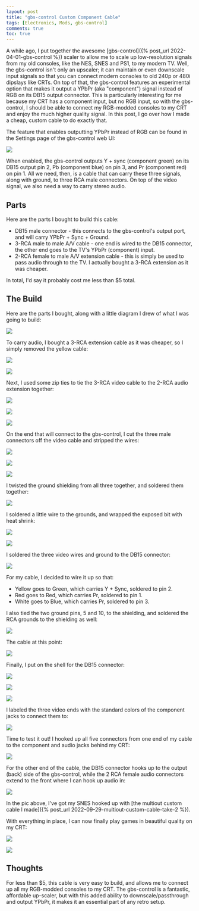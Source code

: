 ```yaml
---
layout: post
title: "gbs-control Custom Component Cable"
tags: [Electronics, Mods, gbs-control]
comments: true
toc: true
---
```


A while ago, I put together the awesome [gbs-control]({% post_url 2022-04-01-gbs-control %}) scaler to allow me to scale up low-resolution signals from my old consoles, like the NES, SNES and PS1, to my modern TV. Well, the gbs-control isn't only an upscaler; it can maintain or even downscale input signals so that you can connect modern consoles to old 240p or 480i dipslays like CRTs. On top of that, the gbs-control features an experimental option that makes it output a YPbPr (aka "component") signal instead of RGB on its DB15 output connector. This is particularly interesting for me because my CRT has a component input, but no RGB input, so with the gbs-control, I should be able to connect my RGB-modded consoles to my CRT and enjoy the much higher quality signal. In this post, I go over how I made a cheap, custom cable to do exactly that.

The feature that enables outputting YPbPr instead of RGB can be found in the Settings page of the gbs-control web UI:

![](/assets/images/gbs-control-db15-to-ypbpr-cable/IMG_8877.jpg)

When enabled, the gbs-control outputs Y + sync (component green) on its DB15 output pin 2, Pb (component blue) on pin 3, and Pr (component red) on pin 1. All we need, then, is a cable that can carry these three signals, along with ground, to three RCA male connectors. On top of the video signal, we also need a way to carry stereo audio.

## Parts

Here are the parts I bought to build this cable:

* DB15 male connector - this connects to the gbs-control's output port, and will carry YPbPr + Sync + Ground.
* 3-RCA male to male A/V cable - one end is wired to the DB15 connector, the other end goes to the TV's YPbPr (component) input.
* 2-RCA female to male A/V extension cable - this is simply be used to pass audio through to the TV. I actually bought a 3-RCA extension as it was cheaper.

In total, I'd say it probably cost me less than $5 total.

## The Build

Here are the parts I bought, along with a little diagram I drew of what I was going to build:

![](/assets/images/gbs-control-db15-to-ypbpr-cable/IMG_8571.jpg)

To carry audio, I bought a 3-RCA extension cable as it was cheaper, so I simply removed the yellow cable:

![](/assets/images/gbs-control-db15-to-ypbpr-cable/IMG_8572.jpg)

![](/assets/images/gbs-control-db15-to-ypbpr-cable/IMG_8573.jpg)

Next, I used some zip ties to tie the 3-RCA video cable to the 2-RCA audio extension together:

![](/assets/images/gbs-control-db15-to-ypbpr-cable/IMG_8578.jpg)

![](/assets/images/gbs-control-db15-to-ypbpr-cable/IMG_8579.jpg)

![](/assets/images/gbs-control-db15-to-ypbpr-cable/IMG_8582.jpg)

On the end that will connect to the gbs-control, I cut the three male connectors off the video cable and stripped the wires:

![](/assets/images/gbs-control-db15-to-ypbpr-cable/IMG_8583.jpg)

![](/assets/images/gbs-control-db15-to-ypbpr-cable/IMG_8585.jpg)

![](/assets/images/gbs-control-db15-to-ypbpr-cable/IMG_8586.jpg)

I twisted the ground shielding from all three together, and soldered them together:

![](/assets/images/gbs-control-db15-to-ypbpr-cable/IMG_8589.jpg)

I soldered a little wire to the grounds, and wrapped the exposed bit with heat shrink:

![](/assets/images/gbs-control-db15-to-ypbpr-cable/IMG_8591.jpg)

![](/assets/images/gbs-control-db15-to-ypbpr-cable/IMG_8592.jpg)

I soldered the three video wires and ground to the DB15 connector:

![](/assets/images/gbs-control-db15-to-ypbpr-cable/IMG_8593.jpg)

For my cable, I decided to wire it up so that:
* Yellow goes to Green, which carries Y + Sync, soldered to pin 2.
* Red goes to Red, which carries Pr, soldered to pin 1.
* White goes to Blue, which carries Pr, soldered to pin 3.

I also tied the two ground pins, 5 and 10, to the shielding, and soldered the RCA grounds to the shielding as well:

![](/assets/images/gbs-control-db15-to-ypbpr-cable/IMG_8599.jpg)

The cable at this point:

![](/assets/images/gbs-control-db15-to-ypbpr-cable/IMG_8600.jpg)

Finally, I put on the shell for the DB15 connector:

![](/assets/images/gbs-control-db15-to-ypbpr-cable/IMG_8652.jpg)

![](/assets/images/gbs-control-db15-to-ypbpr-cable/IMG_8653.jpg)

![](/assets/images/gbs-control-db15-to-ypbpr-cable/IMG_8656.jpg)

I labeled the three video ends with the standard colors of the component jacks to connect them to:

![](/assets/images/gbs-control-db15-to-ypbpr-cable/IMG_8658.jpg)

Time to test it out! I hooked up all five connectors from one end of my cable to the component and audio jacks behind my CRT:

![](/assets/images/gbs-control-db15-to-ypbpr-cable/IMG_8659.jpg)

For the other end of the cable, the DB15 connector hooks up to the output (back) side of the gbs-control, while the 2 RCA female audio connectors extend to the front where I can hook up audio in:

![](/assets/images/gbs-control-db15-to-ypbpr-cable/IMG_8660.jpg)

In the pic above, I've got my SNES hooked up with [the multiout custom cable I made]({% post_url 2022-09-29-multiout-custom-cable-take-2 %}).

With everything in place, I can now finally play games in beautiful quality on my CRT:

![](/assets/images/gbs-control-db15-to-ypbpr-cable/IMG_8661.jpg)

![](/assets/images/gbs-control-db15-to-ypbpr-cable/IMG_8602.jpg)

## Thoughts

For less than $5, this cable is very easy to build, and allows me to connect up all my RGB-modded consoles to my CRT. The gbs-control is a fantastic, affordable up-scaler, but with this added ability to downscale/passthrough and output YPbPr, it makes it an essential part of any retro setup.
